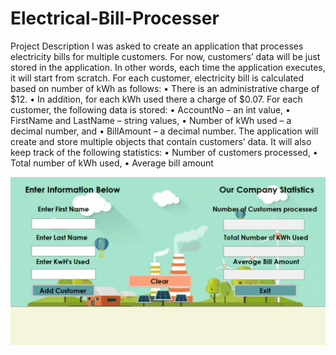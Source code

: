 # Electrical-Bill-Processer

Project Description
I was asked to create an application that processes electricity bills for multiple customers. For now,
customers’ data will be just stored in the application. 
In other words, each time the application
executes, it will start from scratch.
For each customer, electricity bill is calculated based on number of kWh as follows:
• There is an administrative charge of $12.
• In addition, for each kWh used there a charge of $0.07.
For each customer, the following data is stored:
• AccountNo – an int value,
• FirstName and LastName – string values,
• Number of kWh used – a decimal number, and
• BillAmount – a decimal number.
The application will create and store multiple objects that contain customers’ data. It will also keep
track of the following statistics:
• Number of customers processed,
• Total number of kWh used,
• Average bill amount

![Bill Processer Demo](BillProcesser%20.gif)
